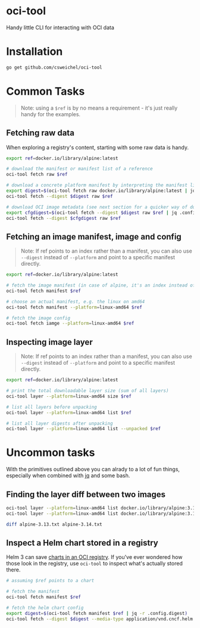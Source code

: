 # oci-tool
Handy little CLI for interacting with OCI data

# Installation
```bash
go get github.com/csweichel/oci-tool
```

# Common Tasks

> Note: using a `$ref` is by no means a requirement - it's just really handy for the examples.

## Fetching raw data

When exploring a registry's content, starting with some raw data is handy.

```bash
export ref=docker.io/library/alpine:latest

# download the manifest or manifest list of a reference
oci-tool fetch raw $ref

# download a concrete platform manifest by interpreting the manifest list
export digest=$(oci-tool fetch raw docker.io/library/alpine:latest | jq -r .manifests[0].digest)
oci-tool fetch --digest $digest raw $ref

# download OCI image metadata (see next section for a quicker way of doing this)
export cfgdigest=$(oci-tool fetch --digest $digest raw $ref | jq .config.digest)
oci-tool fetch --digest $cfgdigest raw $ref
```

## Fetching an image manifest, image and config

> Note: If ref points to an index rather than a manifest, you can also use `--digest` instead of `--platform` and point to a specific manifest directly.

```bash
export ref=docker.io/library/alpine:latest

# fetch the image manifest (in case of alpine, it's an index instead of a manifest)
oci-tool fetch manifest $ref

# choose an actual manifest, e.g. the linux on amd64
oci-tool fetch manifest --platform=linux-amd64 $ref

# fetch the image config
oci-tool fetch iamge --platform=linux-amd64 $ref
```

## Inspecting image layer

> Note: If ref points to an index rather than a manifest, you can also use `--digest` instead of `--platform` and point to a specific manifest directly.

```bash
export ref=docker.io/library/alpine:latest

# print the total downloadable layer size (sum of all layers)
oci-tool layer --platform=linux-amd64 size $ref

# list all layers before unpacking
oci-tool layer --platform=linux-amd64 list $ref

# list all layer digests after unpacking
oci-tool layer --platform=linux-amd64 list --unpacked $ref
```

# Uncommon tasks

With the primitives outlined above you can alrady to a lot of fun things, especially when combined with [jq](https://stedolan.github.io/jq/) and some bash.

## Finding the layer diff between two images
```bash
oci-tool layer --platform=linux-amd64 list docker.io/library/alpine:3.13 | jq .[].digest | sort > alpine-3.13.txt
oci-tool layer --platform=linux-amd64 list docker.io/library/alpine:3.14 | jq .[].digest | sort > alpine-3.14.txt

diff alpine-3.13.txt alpine-3.14.txt
```

## Inspect a Helm chart stored in a registry
Helm 3 can save [charts in an OCI registry](https://helm.sh/docs/topics/registries/). If you've ever wondered how those look in the registry, use `oci-tool` to inspect what's actually stored there. 

```bash
# assuming $ref points to a chart

# fetch the manifest
oci-tool fetch manifest $ref

# fetch the helm chart config
export digest=$(oci-tool fetch manifest $ref | jq -r .config.digest)
oci-tool fetch --digest $digest --media-type application/vnd.cncf.helm.config.v1+json raw $ref
```